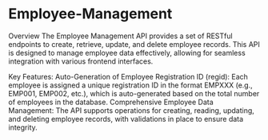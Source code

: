 # Employee-Management
Overview
The Employee Management API provides a set of RESTful endpoints to create, retrieve, update, and delete employee records. This API is designed to manage employee data effectively, allowing for seamless integration with various frontend interfaces.

Key Features:
Auto-Generation of Employee Registration ID (regid): Each employee is assigned a unique registration ID in the format EMPXXX (e.g., EMP001, EMP002, etc.), which is auto-generated based on the total number of employees in the database.
Comprehensive Employee Data Management: The API supports operations for creating, reading, updating, and deleting employee records, with validations in place to ensure data integrity.
